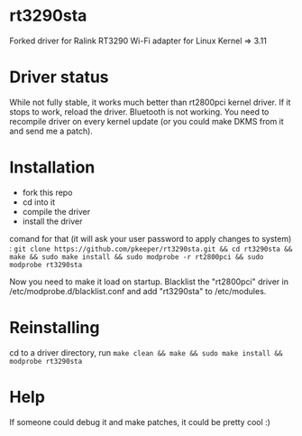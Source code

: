 rt3290sta
=========

Forked driver for Ralink RT3290 Wi-Fi adapter for Linux Kernel => 3.11

Driver status
=============
While not fully stable, it works much better than rt2800pci kernel driver. If it stops to work, reload the driver. Bluetooth is not working.
You need to recompile driver on every kernel update (or you could make DKMS from it and send me a patch). 

Installation
===========
 * fork this repo
 * cd into it
 * compile the driver
 * install the driver
  
 comand for that (it will ask your user password to apply changes to system) :
 `git clone https://github.com/pkeeper/rt3290sta.git && cd rt3290sta && make && sudo make install && sudo modprobe -r rt2800pci && sudo modprobe rt3290sta`

Now you need to make it load on startup. Blacklist the "rt2800pci" driver in /etc/modprobe.d/blacklist.conf and add "rt3290sta" to /etc/modules.

Reinstalling
===========
cd to a driver directory, run `make clean && make && sudo make install && modprobe rt3290sta`


Help
====
If someone could debug it and make patches, it could be pretty cool :)
